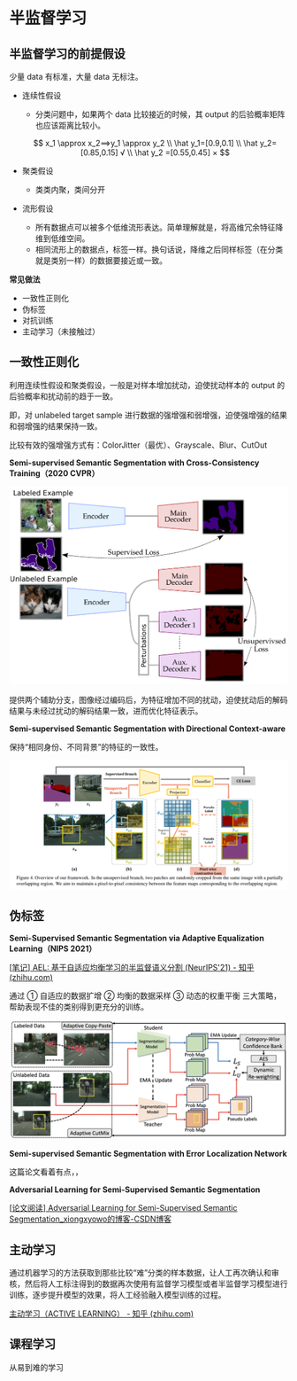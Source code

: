 # 半监督学习

## 半监督学习的前提假设

少量 data 有标准，大量 data 无标注。

- 连续性假设

  - 分类问题中，如果两个 data 比较接近的时候，其 output 的后验概率矩阵也应该距离比较小。

  $$
  x_1 \approx x_2==>y_1 \approx y_2 \\ \hat y_1=[0.9,0.1] \\ \hat y_2=[0.85,0.15] √ \\ \hat y_2 =[0.55,0.45] ×
  $$

- 聚类假设

  - 类类内聚，类间分开

- 流形假设

  - 所有数据点可以被多个低维流形表达。简单理解就是，将高维冗余特征降维到低维空间。
  - 相同流形上的数据点，标签一样。换句话说，降维之后同样标签（在分类就是类别一样）的数据要接近或一致。

<b>常见做法</b>

- 一致性正则化
- 伪标签
- 对抗训练
- 主动学习（未接触过）

## 一致性正则化

利用连续性假设和聚类假设，一般是对样本增加扰动，迫使扰动样本的 output 的后验概率和扰动前的趋于一致。

即，对 unlabeled target sample 进行数据的强增强和弱增强，迫使强增强的结果和弱增强的结果保持一致。

比较有效的强增强方式有：ColorJitter（最优）、Grayscale、Blur、CutOut

<b>Semi-supervised Semantic Segmentation with Cross-Consistency Training（2020 CVPR）</b>

<div align="center"><img src="img/cct.png"></div>

提供两个辅助分支，图像经过编码后，为特征增加不同的扰动，迫使扰动后的解码结果与未经过扰动的解码结果一致，进而优化特征表示。

<b>Semi-supervised Semantic Segmentation with Directional Context-aware</b>

保持“相同身份、不同背景”的特征的一致性。

<div align="center"><img src="img/context-aware.png"></div>



## 伪标签

<b>Semi-Supervised Semantic Segmentation via Adaptive Equalization Learning（NIPS 2021）</b>

[[笔记\] AEL: 基于自适应均衡学习的半监督语义分割 (NeurIPS'21) - 知乎 (zhihu.com)](https://zhuanlan.zhihu.com/p/617615480)

通过 ① 自适应的数据扩增 ② 均衡的数据采样 ③ 动态的权重平衡 三大策略，帮助表现不佳的类别得到更充分的训练。

<div align="center"><img src="img/ael.jpg"></div>

<b>Semi-supervised Semantic Segmentation with Error Localization Network</b>

这篇论文看着有点，，

<b>Adversarial Learning for Semi-Supervised Semantic Segmentation</b>

[[论文阅读\] Adversarial Learning for Semi-Supervised Semantic Segmentation_xiongxyowo的博客-CSDN博客](https://blog.csdn.net/qq_40714949/article/details/128017246)

## 主动学习

通过机器学习的方法获取到那些比较“难”分类的样本数据，让人工再次确认和审核，然后将人工标注得到的数据再次使用有监督学习模型或者半监督学习模型进行训练，逐步提升模型的效果，将人工经验融入模型训练的过程。

[主动学习（ACTIVE LEARNING） - 知乎 (zhihu.com)](https://zhuanlan.zhihu.com/p/239756522#SnippetTab)

## 课程学习

从易到难的学习